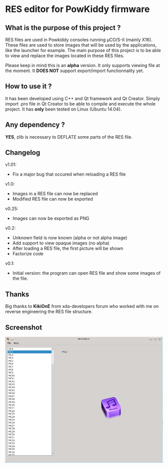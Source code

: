# RES editor for PowKiddy firmware

## What is the purpose of this project ?

RES files are used in Powkiddy consoles running µCO/S-II (mainly X16).
These files are used to store images that will be used by the applications, like the launcher for example.
The main purpose of this project is to be able to view and replace the images located in these RES files.

Please keep in mind this is an **alpha** version. It only supports viewing file at the moment. It **DOES NOT** support export/import functionnality yet.

## How to use it ?

It has been developed using C++ and Qt framework and Qt Creator.
Simply import .pro file in Qt Creator to be able to compile and execute the whole project.
It has **only** been tested on Linux (Ubuntu 14.04).

## Any dependency ?

**YES**, zlib is necessary to DEFLATE some parts of the RES file.

## Changelog

v1.01:
- Fix a major bug that occured when reloading a RES file

v1.0:
- Images in a RES file can now be replaced
- Modified RES file can now be exported

v0.25:
- Images can now be exported as PNG

v0.2:
- Unknown field is now known (alpha or not alpha image)
- Add support to view opaque images (no alpha)
- After loading a RES file, the first picture will be shown
- Factorize code

v0.1:
- Initial version: the program can open RES file and show some images of the file.

## Thanks

Big thanks to **KikiOnE** from xda-developers forum who worked with me on reverse engineering the RES file structure.

## Screenshot

![alt Main screen](https://raw.githubusercontent.com/o-marshmallow/Powkiddy-RES-editor/master/res/res_editor.png)
